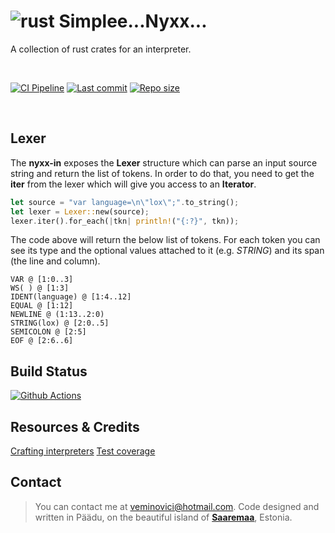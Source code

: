 # ![rust](https://img.shields.io/badge/Rust-000000?style=for-the-badge&logo=rust&logoColor=white) Simplee...Nyxx... 
A collection of rust crates for an interpreter.

</br>

[![CI Pipeline](https://github.com/veminovici/nyxx/actions/workflows/ci.yml/badge.svg?branch=main)](https://github.com/veminovici/nyxx/actions/workflows/ci.yml)
[![Last commit](https://img.shields.io/github/last-commit/veminovici/nyxx)](https://github.com/veminovici/nyxx)
[![Repo size](https://img.shields.io/github/repo-size/veminovici/nyxx)](https://github.com/veminovici/nyxx)

</br>

## Lexer
The **nyxx-in** exposes the **Lexer** structure which can parse an input source string and return the list of tokens.
In order to do that, you need to get the **iter** from the lexer which will give you access to an **Iterator**.

```rust
let source = "var language=\n\"lox\";".to_string();
let lexer = Lexer::new(source);
lexer.iter().for_each(|tkn| println!("{:?}", tkn));
```

The code above will return the below list of tokens. For each token you can see its type and the optional values attached to it (e.g. *STRING*) and its span (the line and column).

```
VAR @ [1:0..3]
WS( ) @ [1:3]
IDENT(language) @ [1:4..12]
EQUAL @ [1:12]
NEWLINE @ (1:13..2:0)
STRING(lox) @ [2:0..5]
SEMICOLON @ [2:5]
EOF @ [2:6..6]
```

## Build Status

[![Github Actions](https://buildstats.info/github/chart/veminovici/nyxx)](https://github.com/veminovici/nyxx)

## Resources & Credits
[Crafting interpreters](http://craftinginterpreters.com/)
[Test coverage](https://vladfilippov.com/blog/rust-code-coverage-tools/)

## Contact

> You can contact me at veminovici@hotmail.com. Code designed and written in Päädu, on the beautiful island of [**Saaremaa**](https://goo.gl/maps/DmB9ewY2R3sPGFnTA), Estonia.
